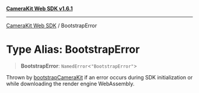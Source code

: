[**CameraKit Web SDK v1.6.1**](../README.md)

***

[CameraKit Web SDK](../globals.md) / BootstrapError

# Type Alias: BootstrapError

> **BootstrapError**: `NamedError`\<`"BootstrapError"`\>

Thrown by [bootstrapCameraKit](../functions/bootstrapCameraKit.md) if an error occurs during SDK initialization or while downloading the render
engine WebAssembly.
